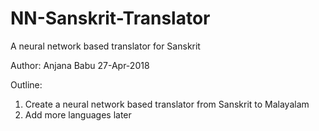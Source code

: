 # NN-Sanskrit-Translator
A neural network based translator for Sanskrit

Author: Anjana Babu 
27-Apr-2018

Outline:
1. Create a neural network based translator from Sanskrit to Malayalam
2. Add more languages later



